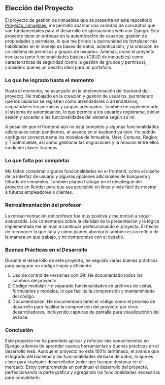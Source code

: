## Elección del Proyecto

El proyecto de gestión de inmuebles que se presenta en este repositorio [Proyecto_inmuebles](https://github.com/KarenLimari/proyecto_inmuebles.git), me permitió abarcar una variedad de conceptos que son fundamentales para el desarrollo de aplicaciones web con Django. Este proyecto tiene un enfoque en la autenticación de usuarios, gestión de propiedades y permisos, lo que me brindó la oportunidad de fortalecer mis habilidades en el manejo de bases de datos, autenticación, y la creación de un sistema de permisos y grupos de usuarios. Además, como el proyecto involucra tanto funcionalidades básicas (CRUD de inmuebles) como características de seguridad (como la gestión de grupos y permisos), considero que es un desafío ideal para un portafolio.

### Lo que he logrado hasta el momento

Hasta el momento, he avanzado en la implementación del backend del proyecto. He trabajado en la creación y gestión de usuarios, permitiendo que los usuarios se registren como arrendadores o arrendatarios, asignándoles los permisos y grupos adecuados. También he implementado el sistema de autenticación, lo que permite a los usuarios registrarse, iniciar sesión y acceder a las funcionalidades del sistema según su rol.

A pesar de que el frontend aún no está completo y algunas funcionalidades adicionales están pendientes, el avance en el backend va bien. He podido configurar correctamente los modelos de Inmueble, User, Comuna, Region, y TipoInmueble, así como gestionar las migraciones y la relación entre ellos mediante claves foráneas.

### Lo que falta por completar

Me faltan completar algunas funcionalidades en el frontend, como el diseño de la interfaz de usuario y algunas opciones adicionales de búsqueda y filtrado de inmuebles. También planeo trabajar en el despliegue del proyecto en Render para que sea accesible en línea y más fácil de mostrar a futuros empleadores o clientes.

### Retroalimentación del profesor

La retroalimentación del profesor fue muy positiva y me motivó a seguir avanzando. Los comentarios sobre la claridad de la presentación y la lógica implementada me animan a continuar perfeccionando el proyecto. El hecho de reconocer lo que falta y cómo planeo abordarlo también es un reflejo de la manera en que trabajo, y mi compromiso con el desafío.

### Buenas Prácticas en el Desarrollo

Durante el desarrollo de este proyecto, he seguido varias buenas prácticas para asegurar un código limpio y eficiente:

1. Uso de control de versiones con Git: He documentado todos los cambios del proyecto.
2. Código modular: He separado funcionalidades en archivos de vistas, formularios y modelos, lo que facilita la comprensión y mantenimiento del código.
3. Documentación: He documentado tanto el código como el proceso de desarrollo para facilitar la comprensión del proyecto por otros desarrolladores, incluyendo capturas de pantalla para visualizaciñon del avance.

### Conclusión

Este proyecto me ha permitido aplicar y reforzar mis conocimientos en Django, además de aprender nuevas herramientas y buenas prácticas en el desarrollo web. Aunque el proyecto no está 100% terminado, el avance que el logrado del backend y las funcionalidades de base de datos, lo que es clave para cualquier desarrollador junior que busque destacar en el mercado. Estoy comprometida en continuar el desarrollo del proyecto, perfeccionando la parte gráfica y agregando las funcionalidades necesarias para completarlo.
